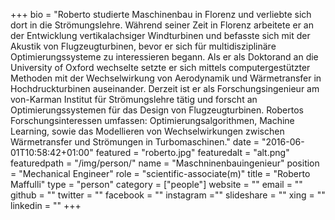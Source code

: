 +++
bio = "Roberto studierte Maschinenbau in Florenz und verliebte sich dort in die Strömungslehre. Während seiner Zeit in Florenz arbeitete er an der Entwicklung vertikalachsiger Windturbinen und befasste sich mit der Akustik von Flugzeugturbinen, bevor er sich für multidisziplinäre Optimierungssysteme zu interessieren begann. Als er als Doktorand an die University of Oxford wechselte setzte er sich mittels computergestützter Methoden mit der Wechselwirkung von Aerodynamik und Wärmetransfer in Hochdruckturbinen auseinander. Derzeit ist er als Forschungsingenieur am von-Karman Institut für Strömungslehre tätig und forscht an Optimierungssystemen für das Design von Flugzeugturbinen. Robertos Forschungsinteressen umfassen: Optimierungsalgorithmen, Machine Learning, sowie das Modellieren von Wechselwirkungen zwischen Wärmetransfer und Strömungen in Turbomaschinen."
date = "2016-06-01T10:58:42+01:00"
featured = "roberto.jpg"
featuredalt = "alt.png"
featuredpath = "/img/person/"
name = "Maschninenbauingenieur"
position = "Mechanical Engineer"
role = "scientific-associate(m)"
title = "Roberto Maffulli"
type = "person"
category = ["people"]
website = ""
email = ""
github = ""
twitter = ""
facebook = ""
instagram =""
slideshare = ""
xing = ""
linkedin = ""
+++
